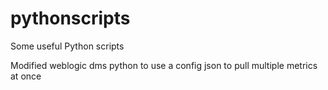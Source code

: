 # pythonscripts
Some useful Python scripts


Modified weblogic dms python to use a config json to pull multiple metrics at once
